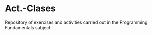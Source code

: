 # Act.-Clases
Repository of exercises and activities carried out in the Programming Fundamentals subject
